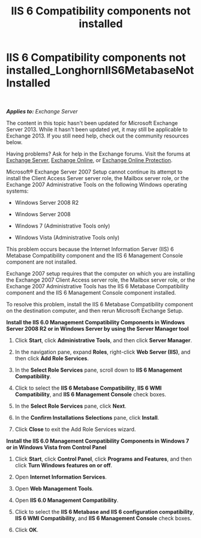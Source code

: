 ﻿---
title: 'IIS 6 Compatibility components not installed'
TOCTitle: IIS 6 Compatibility components not installed_LonghornIIS6MetabaseNotInstalled
ms:assetid: 0bd52987-d3cc-496c-ac8c-d35591405195
ms:mtpsurl: https://technet.microsoft.com/en-us/library/ms.exch.setupreadiness.longhorniis6metabasenotinstalled(v=EXCHG.150)
ms:contentKeyID: 46628802
ms.date: 12/09/2016
mtps_version: v=EXCHG.150
---

# IIS 6 Compatibility components not installed\_LonghornIIS6MetabaseNotInstalled

 

_**Applies to:** Exchange Server_


The content in this topic hasn't been updated for Microsoft Exchange Server 2013. While it hasn't been updated yet, it may still be applicable to Exchange 2013. If you still need help, check out the community resources below.

Having problems? Ask for help in the Exchange forums. Visit the forums at [Exchange Server](https://go.microsoft.com/fwlink/p/?linkid=60612), [Exchange Online](https://go.microsoft.com/fwlink/p/?linkid=267542), or [Exchange Online Protection](https://go.microsoft.com/fwlink/p/?linkid=285351).

Microsoft® Exchange Server 2007 Setup cannot continue its attempt to install the Client Access Server server role, the Mailbox server role, or the Exchange 2007 Administrative Tools on the following Windows operating systems:

  - Windows Server 2008 R2

  - Windows Server 2008

  - Windows 7 (Administrative Tools only)

  - Windows Vista (Administrative Tools only)

This problem occurs because the Internet Information Server (IIS) 6 Metabase Compatibility component and the IIS 6 Management Console component are not installed.

Exchange 2007 setup requires that the computer on which you are installing the Exchange 2007 Client Access server role, the Mailbox server role, or the Exchange 2007 Administrative Tools has the IIS 6 Metabase Compatibility component and the IIS 6 Management Console component installed.

To resolve this problem, install the IIS 6 Metabase Compatibility component on the destination computer, and then rerun Microsoft Exchange Setup.

**Install the IIS 6.0 Management Compatibility Components in Windows Server 2008 R2 or in Windows Server by using the Server Manager tool**

1.  Click **Start**, click **Administrative Tools**, and then click **Server Manager**.

2.  In the navigation pane, expand **Roles**, right-click **Web Server (IIS)**, and then click **Add Role Services**.

3.  In the **Select Role Services** pane, scroll down to **IIS 6 Management Compatibility**.

4.  Click to select the **IIS 6 Metabase Compatibility**, **IIS 6 WMI Compatibility**, and **IIS 6 Management Console** check boxes.

5.  In the **Select Role Services** pane, click **Next**.

6.  In the **Confirm Installations Selections** pane, click **Install**.

7.  Click **Close** to exit the Add Role Services wizard.

**Install the IIS 6.0 Management Compatibility Components in Windows 7 or in Windows Vista from Control Panel**

1.  Click **Start**, click **Control Panel**, click **Programs and Features**, and then click **Turn Windows features on or off**.

2.  Open **Internet Information Services**.

3.  Open **Web Management Tools**.

4.  Open **IIS 6.0 Management Compatibility**.

5.  Click to select the **IIS 6 Metabase and IIS 6 configuration compatibility**, **IIS 6 WMI Compatibility**, and **IIS 6 Management Console** check boxes.

6.  Click **OK**.

